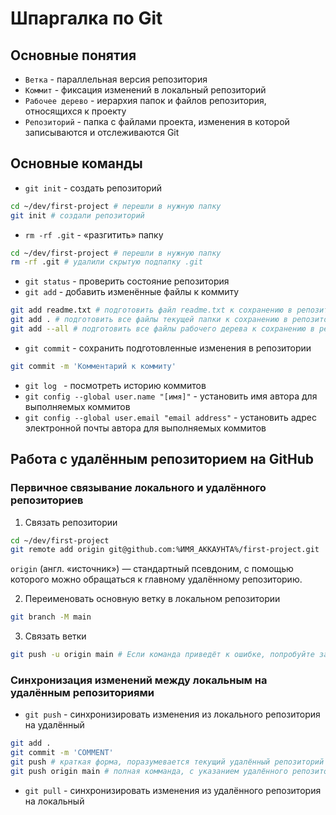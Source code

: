 # Шпаргалка по Git

## Основные понятия
- `Ветка` - параллельная версия репозитория
- `Коммит` - фиксация изменений в локальный репозиторий
- `Рабочее дерево` - иерархия папок и файлов репозитория, относящихся к проекту
- `Репозиторий` - папка с файлами проекта, изменения в которой записываются и отслеживаются Git

## Основные команды
- `git init` - создать репозиторий
```bash
cd ~/dev/first-project # перешли в нужную папку
git init # создали репозиторий
```
- `rm -rf .git` - «разгитить» папку
```bash
cd ~/dev/first-project # перешли в нужную папку
rm -rf .git # удалили скрытую подпапку .git
```
- `git status` - проверить состояние репозитория
- `git add` - добавить изменённые файлы к коммиту
```bash
git add readme.txt # подготовить файл readme.txt к сохранению в репозитории
git add . # подготовить все файлы текущей папки к сохранению в репозитории
git add --all # подготовить все файлы рабочего дерева к сохранению в репозитории
```
- `git commit` - сохранить подготовленные изменения в репозитории
```bash
git commit -m 'Комментарий к коммиту'
```
- `git log ` - посмотреть историю коммитов
- `git config --global user.name "[имя]"` - установить имя автора для выполняемых коммитов
- `git config --global user.email "email address"` - установить адрес электронной почты автора для выполняемых коммитов

## Работа с удалённым репозиторием на GitHub
### Первичное связывание локального и удалённого репозиториев
1. Связать репозитории
```bash
cd ~/dev/first-project
git remote add origin git@github.com:%ИМЯ_АККАУНТА%/first-project.git
```
`origin` (англ. «источник») — стандартный псевдоним, с помощью которого можно обращаться к главному удалённому репозиторию.

2. Переименовать основную ветку в локальном репозитории
```bash
git branch -M main
```

3. Связать ветки
```bash
git push -u origin main # Если команда приведёт к ошибке, попробуйте заменить main на master
```
### Синхронизация изменений между локальным на удалённым репозиториями
- `git push` - синхронизировать изменения из локального репозитория на удалённый
```bash
git add .
git commit -m 'COMMENT'
git push # краткая форма, поразумевается текущий удалённый репозиторий и текущая ветка
git push origin main # полная комманда, с указанием удалённого репозитория и ветки
```
- `git pull` - синхронизировать изменения из удалённого репозитория на локальный
